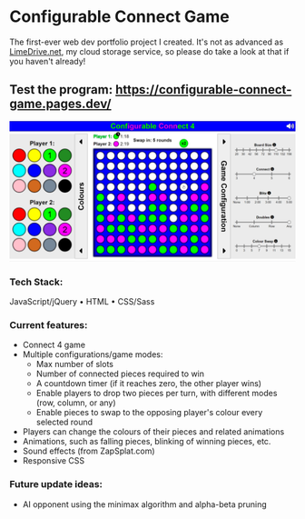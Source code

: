 # Configurable Connect Game
The first-ever web dev portfolio project I created. It's not as advanced as [LimeDrive.net](https://github.com/Mohammad-SU/LimeDrive-Cloud-Storage-Public), my cloud storage service, so please do take a look at that if you haven't already!
## Test the program: https://configurable-connect-game.pages.dev/

![Configurable Connect 4 Game - Screenshot](Connect4-screenshot.png?)

### Tech Stack:
JavaScript/jQuery  •  HTML  •  CSS/Sass

### Current features:
- Connect 4 game
- Multiple configurations/game modes: 
  - Max number of slots
  - Number of connected pieces required to win
  - A countdown timer (if it reaches zero, the other player wins)
  - Enable players to drop two pieces per turn, with different modes (row, column, or any)
  - Enable pieces to swap to the opposing player's colour every selected round
- Players can change the colours of their pieces and related animations
- Animations, such as falling pieces, blinking of winning pieces, etc.
- Sound effects (from ZapSplat.com)
- Responsive CSS

### Future update ideas:
- AI opponent using the minimax algorithm and alpha-beta pruning
